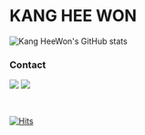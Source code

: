 # KANG HEE WON

![Kang HeeWon's GitHub stats](https://github-readme-stats.vercel.app/api?username=KH2Wone&show_icons=true&theme=radical)

### Contact
<a href="kkhw1202@gmail.com" target="_blank"><img src="https://img.shields.io/badge/Email-D42E35?style=flat-square&logo=blog&logoColor=white"/></a>
<a href="https://habitual-history.tistory.com/" target="_blank"><img src="https://img.shields.io/badge/Blog-EB531F?style=flat-square&logo=blog&logoColor=white"/></a>

<br>

[![Hits](https://hits.seeyoufarm.com/api/count/incr/badge.svg?url=https%3A%2F%2Fgithub.com%2FKH2Wone%2FKH2Wone.git&count_bg=%23FF5656&title_bg=%23565656&icon=javascript.svg&icon_color=%23FFE703&title=hits&edge_flat=false)](https://hits.seeyoufarm.com)
